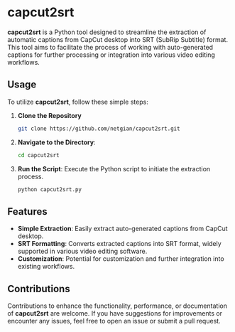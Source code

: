 # capcut2srt

**capcut2srt** is a Python tool designed to streamline the extraction of automatic captions from CapCut desktop into SRT (SubRip Subtitle) format. This tool aims to facilitate the process of working with auto-generated captions for further processing or integration into various video editing workflows.

## Usage

To utilize **capcut2srt**, follow these simple steps:

1. **Clone the Repository**

    ```bash
    git clone https://github.com/netgian/capcut2srt.git
    ```

2. **Navigate to the Directory**:

    ```bash
    cd capcut2srt
    ```

3. **Run the Script**: Execute the Python script to initiate the extraction process.

    ```bash
    python capcut2srt.py
    ```

## Features

- **Simple Extraction**: Easily extract auto-generated captions from CapCut desktop.
- **SRT Formatting**: Converts extracted captions into SRT format, widely supported in various video editing software.
- **Customization**: Potential for customization and further integration into existing workflows.
  
## Contributions

Contributions to enhance the functionality, performance, or documentation of **capcut2srt** are welcome. If you have suggestions for improvements or encounter any issues, feel free to open an issue or submit a pull request.
